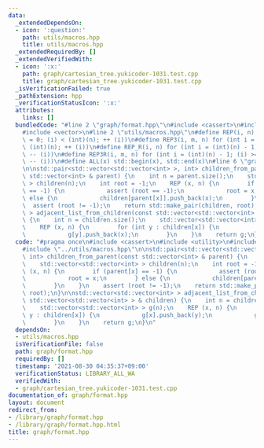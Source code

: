 ```yaml
---
data:
  _extendedDependsOn:
  - icon: ':question:'
    path: utils/macros.hpp
    title: utils/macros.hpp
  _extendedRequiredBy: []
  _extendedVerifiedWith:
  - icon: ':x:'
    path: graph/cartesian_tree.yukicoder-1031.test.cpp
    title: graph/cartesian_tree.yukicoder-1031.test.cpp
  _isVerificationFailed: true
  _pathExtension: hpp
  _verificationStatusIcon: ':x:'
  attributes:
    links: []
  bundledCode: "#line 2 \"graph/format.hpp\"\n#include <cassert>\n#include <utility>\n\
    #include <vector>\n#line 2 \"utils/macros.hpp\"\n#define REP(i, n) for (int i\
    \ = 0; (i) < (int)(n); ++ (i))\n#define REP3(i, m, n) for (int i = (m); (i) <\
    \ (int)(n); ++ (i))\n#define REP_R(i, n) for (int i = (int)(n) - 1; (i) >= 0;\
    \ -- (i))\n#define REP3R(i, m, n) for (int i = (int)(n) - 1; (i) >= (int)(m);\
    \ -- (i))\n#define ALL(x) std::begin(x), std::end(x)\n#line 6 \"graph/format.hpp\"\
    \n\nstd::pair<std::vector<std::vector<int> >, int> children_from_parent(const\
    \ std::vector<int> & parent) {\n    int n = parent.size();\n    std::vector<std::vector<int>\
    \ > children(n);\n    int root = -1;\n    REP (x, n) {\n        if (parent[x]\
    \ == -1) {\n            assert (root == -1);\n            root = x;\n        }\
    \ else {\n            children[parent[x]].push_back(x);\n        }\n    }\n  \
    \  assert (root != -1);\n    return std::make_pair(children, root);\n}\n\nstd::vector<std::vector<int>\
    \ > adjacent_list_from_children(const std::vector<std::vector<int> > & children)\
    \ {\n    int n = children.size();\n    std::vector<std::vector<int> > g(n);\n\
    \    REP (x, n) {\n        for (int y : children[x]) {\n            g[x].push_back(y);\n\
    \            g[y].push_back(x);\n        }\n    }\n    return g;\n}\n"
  code: "#pragma once\n#include <cassert>\n#include <utility>\n#include <vector>\n\
    #include \"../utils/macros.hpp\"\n\nstd::pair<std::vector<std::vector<int> >,\
    \ int> children_from_parent(const std::vector<int> & parent) {\n    int n = parent.size();\n\
    \    std::vector<std::vector<int> > children(n);\n    int root = -1;\n    REP\
    \ (x, n) {\n        if (parent[x] == -1) {\n            assert (root == -1);\n\
    \            root = x;\n        } else {\n            children[parent[x]].push_back(x);\n\
    \        }\n    }\n    assert (root != -1);\n    return std::make_pair(children,\
    \ root);\n}\n\nstd::vector<std::vector<int> > adjacent_list_from_children(const\
    \ std::vector<std::vector<int> > & children) {\n    int n = children.size();\n\
    \    std::vector<std::vector<int> > g(n);\n    REP (x, n) {\n        for (int\
    \ y : children[x]) {\n            g[x].push_back(y);\n            g[y].push_back(x);\n\
    \        }\n    }\n    return g;\n}\n"
  dependsOn:
  - utils/macros.hpp
  isVerificationFile: false
  path: graph/format.hpp
  requiredBy: []
  timestamp: '2021-08-30 04:35:37+09:00'
  verificationStatus: LIBRARY_ALL_WA
  verifiedWith:
  - graph/cartesian_tree.yukicoder-1031.test.cpp
documentation_of: graph/format.hpp
layout: document
redirect_from:
- /library/graph/format.hpp
- /library/graph/format.hpp.html
title: graph/format.hpp
---
```

